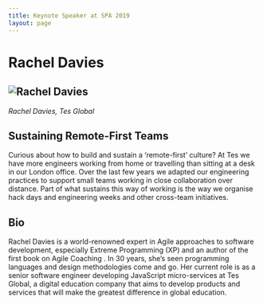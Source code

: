 ```yaml
---
title: Keynote Speaker at SPA 2019
layout: page
---
```


# Rachel Davies

## <img src="{{ '/images/keynote_speakers/rachel-davies-ma3-400.jpg' | relative_url }}" alt="Rachel Davies" />

*Rachel Davies, Tes Global*

## Sustaining Remote-First Teams

Curious about how to build and sustain a ‘remote-first’ culture? At Tes we have more engineers working from home or travelling than sitting at a desk in our London office. Over the last few years we adapted our engineering practices to support small teams working in close collaboration over distance. Part of what sustains this way of working is the way we organise hack days and engineering weeks and other cross-team initiatives.

## Bio

Rachel Davies is a world-renowned expert in Agile approaches to software development, especially Extreme Programming (XP) and an author of the first book on Agile Coaching . In 30 years, she’s seen programming languages and design methodologies come and go. Her current role is as a senior software engineer developing JavaScript micro-services at Tes Global, a digital education company that aims to develop products and services that will make the greatest difference in global education.

